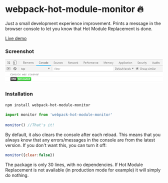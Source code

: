 # webpack-hot-module-monitor 🔥
Just a small development experience improvement.
Prints a message in the browser console to let you know that Hot Module Replacement is done.

[Live demo](https://codesandbox.io/s/zll5vv3nql)

### Screenshot
![screenshot](https://github.com/Herteby/webpack-hot-module-monitor/blob/master/screenshot.png)

### Installation
```bash
npm install webpack-hot-module-monitor
```
```javascript
import monitor from 'webpack-hot-module-monitor'

monitor() //That's it!
```
By default, it also clears the console after each reload. This means that you always know that any errors/messages in the console are from the latest version. If you don't want this, you can turn it off:
```javascript
monitor({clear:false})
```

The package is only 30 lines, with no dependencies. If Hot Module Replacement is not available (in production mode for example) it will simply do nothing.
